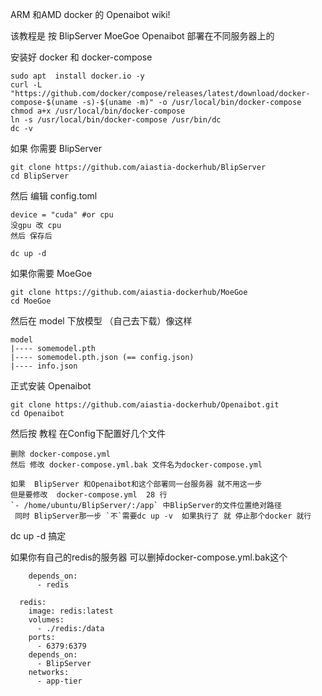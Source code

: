 ARM 和AMD docker 的 Openaibot wiki!

该教程是 按 BlipServer MoeGoe  Openaibot  部署在不同服务器上的

安装好 docker 和 docker-compose
````
sudo apt  install docker.io -y
curl -L "https://github.com/docker/compose/releases/latest/download/docker-compose-$(uname -s)-$(uname -m)" -o /usr/local/bin/docker-compose
chmod a+x /usr/local/bin/docker-compose
ln -s /usr/local/bin/docker-compose /usr/bin/dc
dc -v
````
如果 你需要 BlipServer
````
git clone https://github.com/aiastia-dockerhub/BlipServer
cd BlipServer
````
然后 编辑 config.toml 
````
device = "cuda" #or cpu
没gpu 改 cpu 
然后 保存后
````
````
dc up -d
````
如果你需要 MoeGoe 
````
git clone https://github.com/aiastia-dockerhub/MoeGoe 
cd MoeGoe
````
然后在 model 下放模型 （自己去下载）像这样
````
model
|---- somemodel.pth
|---- somemodel.pth.json (== config.json)
|---- info.json
````

正式安装 Openaibot 
````
git clone https://github.com/aiastia-dockerhub/Openaibot.git
cd Openaibot
````
然后按 教程 在Config下配置好几个文件

````
删除 docker-compose.yml 
然后 修改 docker-compose.yml.bak 文件名为docker-compose.yml

如果  BlipServer 和Openaibot和这个部署同一台服务器 就不用这一步 
但是要修改  docker-compose.yml  28 行
`- /home/ubuntu/BlipServer/:/app` 中BlipServer的文件位置绝对路径
 同时 BlipServer那一步 `不`需要dc up -v  如果执行了 就 停止那个docker 就行 
````
dc up -d
搞定

如果你有自己的redis的服务器 可以删掉docker-compose.yml.bak这个
````
    depends_on:
      - redis
````
````
  redis:
    image: redis:latest
    volumes:
      - ./redis:/data
    ports:
      - 6379:6379
    depends_on:
      - BlipServer
    networks:
      - app-tier
````
